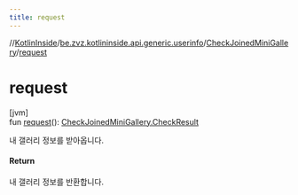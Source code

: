 ```yaml
---
title: request
---
```

//[KotlinInside](../../../index.html)/[be.zvz.kotlininside.api.generic.userinfo](../index.html)/[CheckJoinedMiniGallery](index.html)/[request](request.html)



# request



[jvm]\
fun [request](request.html)(): [CheckJoinedMiniGallery.CheckResult](-check-result/index.html)



내 갤러리 정보를 받아옵니다.



#### Return



내 갤러리 정보를 반환합니다.




